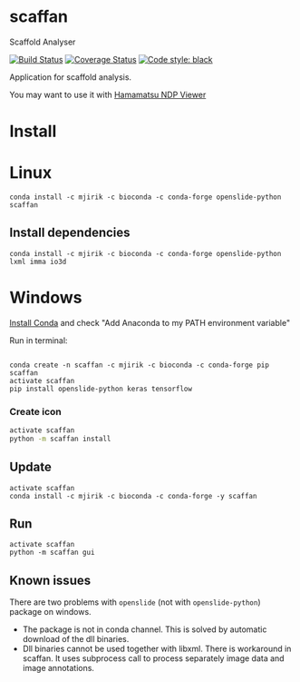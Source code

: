 # scaffan
Scaffold Analyser

[![Build Status](https://travis-ci.org/mjirik/scaffan.svg?branch=master)](https://travis-ci.org/mjirik/scaffan)
[![Coverage Status](https://coveralls.io/repos/github/mjirik/scaffan/badge.svg?branch=master)](https://coveralls.io/github/mjirik/scaffan?branch=master)
[![Code style: black](https://img.shields.io/badge/code%20style-black-000000.svg)](https://github.com/ambv/black)

Application for scaffold analysis.


You may want to use it with [Hamamatsu NDP Viewer](https://www.hamamatsu.com/eu/en/product/type/U12388-01/index.html)

# Install



# Linux

```commandline
conda install -c mjirik -c bioconda -c conda-forge openslide-python scaffan
```

## Install dependencies

```commandline
conda install -c mjirik -c bioconda -c conda-forge openslide-python lxml imma io3d
```

# Windows

[Install Conda](https://conda.io/miniconda.html) and check "Add Anaconda to my PATH environment variable" 

Run in terminal:
```commandline

conda create -n scaffan -c mjirik -c bioconda -c conda-forge pip scaffan
activate scaffan
pip install openslide-python keras tensorflow
```

### Create icon

```bash
activate scaffan
python -m scaffan install
```

## Update

```commandline
activate scaffan
conda install -c mjirik -c bioconda -c conda-forge -y scaffan 
```

## Run

```commandline
activate scaffan
python -m scaffan gui
```


## Known issues

There are two problems with `openslide` (not with `openslide-python`) package on windows. 
* The package is not in conda channel. This is solved by automatic download of the dll binaries.
* Dll binaries cannot be used together with libxml. There is workaround in scaffan. 
It uses subprocess call to process separately image data and image annotations.

